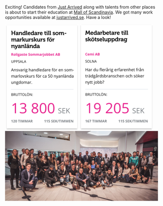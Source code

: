 Exciting! Candidates from [Just Arrived](https://justarrived.se/?utm_source=justarrived_blog&utm_medium=website) along with talents from other places is about to start their education at [Mall of Scandinavia](http://mallofscandinavia.se/en).
We got many work opportunities available at [justarrived.se](https://justarrived.se/?utm_source=justarrived_blog&utm_medium=website). Have a look!

<img style="display:inline-block; max-width: 48%" src="/assets/images/blog/mall-of-scandinavia/handledare.png" alt="Mentor">
<img style="display:inline-block; max-width: 48%" src="/assets/images/blog/mall-of-scandinavia/medarbetare.png" alt="Collegue">

<img src="/assets/images/blog/mall-of-scandinavia/candidates.jpg" alt="Mall of Scandinavia candidates (a lot them through Just Arrived)">
